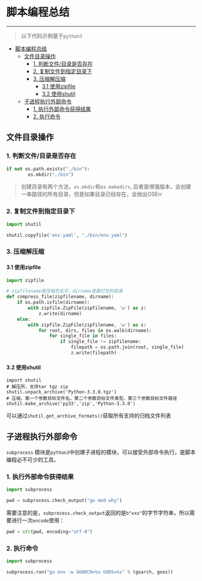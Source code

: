 # 脚本编程总结

----

> 以下代码示例基于`python3`

- [脚本编程总结](#脚本编程总结)
  - [文件目录操作](#文件目录操作)
    - [1. 判断文件/目录是否存在](#1-判断文件目录是否存在)
    - [2. 复制文件到指定目录下](#2-复制文件到指定目录下)
    - [3. 压缩解压缩](#3-压缩解压缩)
      - [3.1 使用zipfile](#31-使用zipfile)
      - [3.2 使用shutil](#32-使用shutil)
  - [子进程执行外部命令](#子进程执行外部命令)
    - [1. 执行外部命令获得结果](#1-执行外部命令获得结果)
    - [2. 执行命令](#2-执行命令)

## 文件目录操作

### 1. 判断文件/目录是否存在

```python
if not os.path.exists("./bin"):
        os.mkdir("./bin")
```

> 创建目录有两个方法，`os.mkdir`和`os.makedirs`, 后者是增强版本，会创建一串路径的所有目录，但是如果目录已经存在，会抛出OSErr

### 2. 复制文件到指定目录下

```python
import shutil

shutil.copyfile('env.yaml', "./bin/env.yaml")
```

### 3. 压缩解压缩

#### 3.1 使用zipfile

```python
import zipfile

# zipfilename是压缩包名字，dirname是要打包的目录
def compress_file(zipfilename, dirname):
    if os.path.isfile(dirname):
        with zipfile.ZipFile(zipfilename, 'w') as z:
            z.write(dirname)
    else:
        with zipfile.ZipFile(zipfilename, 'w') as z:
            for root, dirs, files in os.walk(dirname):
                for single_file in files:
                    if single_file != zipfilename:
                        filepath = os.path.join(root, single_file)
                        z.write(filepath)
```

#### 3.2 使用shutil

```
import shutil
# 解压所，支持tar tgz zip
shutil.unpack_archive('Python-3.3.0.tgz')
# 压缩，第一个参数目标文件名，第二个参数目标文件类型，第三个参数目标文件路径
shutil.make_archive('py33','zip','Python-3.3.0')
```

可以通过`shutil.get_archive_formats()`获取所有支持的归档文件列表

## 子进程执行外部命令

`subprocess` 模块是`python3`中创建子进程的模块，可以接受外部命令执行，是脚本编程必不可少的工具。

### 1. 执行外部命令获得结果

```python
import subprocess

pwd = subprocess.check_output("go mod why")
```

需要注意的是，`subprocess.check_output`返回的是`b"xxx"`的字节字符串，所以需要进行一次`encode`使用：

```python
pwd = str(pwd, encoding="utf-8")
```

### 2. 执行命令

```python
import subprocess

subprocess.run("go env -w GOARCH=%s GOOS=%s" % (goarch, goos))
```